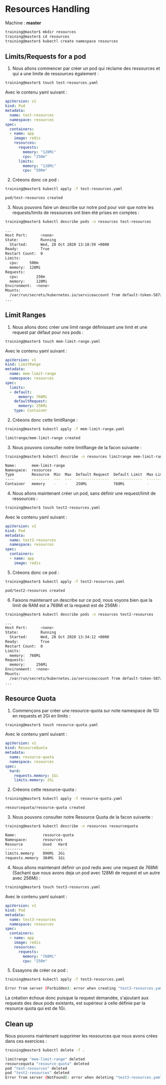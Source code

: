 # Resources Handling

Machine : **master**

```bash
training@master$ mkdir resources
training@master$ cd resources
training@master$ kubectl create namespace resources
```

## Limits/Requests for a pod

1. Nous allons commencer par créer un pod qui réclame des ressources et qui a une limite de ressources également :

```bash
training@master$ touch test-resources.yaml
```

Avec le contenu yaml suivant :

```yaml
apiVersion: v1
kind: Pod
metadata:
  name: test-resources
  namespace: resources
spec:
  containers:
  - name: app
    image: redis
    resources:
      requests:
        memory: "128Mi"
        cpu: "250m"
      limits:
        memory: "128Mi"
        cpu: "500m"
```

2. Créeons donc ce pod :

```bash
training@master$ kubectl apply -f test-resources.yaml

pod/test-resources created
```

3. Nous pouvons faire un describe sur notre pod pour voir que notre les requests/limits de ressources ont bien été prises en comptes :

```bash
training@master$ kubectl describe pods -n resources test-resources

...
Host Port:      <none>
State:          Running
  Started:      Wed, 28 Oct 2020 13:18:59 +0000
Ready:          True
Restart Count:  0
Limits:
  cpu:     500m
  memory:  128Mi
Requests:
  cpu:        250m
  memory:     128Mi
Environment:  <none>
Mounts:
  /var/run/secrets/kubernetes.io/serviceaccount from default-token-587zl (ro)
...
```

## Limit Ranges

1. Nous allons donc créer une limit range définissant une limit et une request par défaut pour nos pods :

```bash
training@master$ touch mem-limit-range.yaml
```

Avec le contenu yaml suivant :

```yaml
apiVersion: v1
kind: LimitRange
metadata:
  name: mem-limit-range
  namespace: resources
spec:
  limits:
  - default:
      memory: 768Mi
    defaultRequest:
      memory: 256Mi
    type: Container
```

2. Créeons donc cette limitRange :

```bash
training@master$ kubectl apply -f mem-limit-range.yaml

limitrange/mem-limit-range created
```

3. Nous pouvons consulter notre limitRange de la facon suivante :

```bash
training@master$ kubectl describe -n resources limitrange mem-limit-range

Name:       mem-limit-range
Namespace:  resources
Type        Resource  Min  Max  Default Request  Default Limit  Max Limit/Request Ratio
----        --------  ---  ---  ---------------  -------------  -----------------------
Container   memory    -    -    256Mi            768Mi          -
```

4. Nous allons maintenant créer un pod, sans définir une request/limit de ressources :

```bash
training@master$ touch test2-resources.yaml
```

Avec le contenu yaml suivant :

```yaml
apiVersion: v1
kind: Pod
metadata:
  name: test2-resources
  namespace: resources
spec:
  containers:
  - name: app
    image: redis
```

5. Créeons donc ce pod :

```bash
training@master$ kubectl apply -f test2-resources.yaml

pod/test2-resources created
```

6. Faisons maintenant un describe sur ce pod, nous voyons bien que la limit de RAM est a 768Mi et la request est de 256Mi :

```bash
training@master$ kubectl describe pods -n resources test2-resources

...
Host Port:      <none>
State:          Running
  Started:      Wed, 28 Oct 2020 13:34:12 +0000
Ready:          True
Restart Count:  0
Limits:
  memory:  768Mi
Requests:
  memory:     256Mi
Environment:  <none>
Mounts:
  /var/run/secrets/kubernetes.io/serviceaccount from default-token-587zl (ro)
...
```
## Resource Quota

1. Commençons par créer une resource-quota sur note namespace de 1Gi en requests et 2Gi en limits :

```bash
training@master$ touch resource-quota.yaml
```

Avec le contenu yaml suivant :

```yaml
apiVersion: v1
kind: ResourceQuota
metadata:
  name: resource-quota
  namespace: resources
spec:
  hard:
    requests.memory: 1Gi
    limits.memory: 2Gi
```

2. Créeons cette resource-quota :

```bash
training@master$ kubectl apply -f resource-quota.yaml

resourcequota/resource-quota created
```

3. Nous pouvons consulter notre Resource Quota de la facon suivante :

```bash
training@master$ kubectl describe -n resources resourcequota

Name:            resource-quota
Namespace:       resources
Resource         Used   Hard
--------         ----   ----
limits.memory    896Mi  2Gi
requests.memory  384Mi  1Gi
```

4. Nous allons maintenant définir un pod redis avec une request de 768Mi (Sachant que nous avons deja un pod avec 128Mi de request et un autre avec 256Mi) :

```bash
training@master$ touch test3-resources.yaml
```

Avec le contenu yaml suivant :

```yaml
apiVersion: v1
kind: Pod
metadata:
  name: test3-resources
  namespace: resources
spec:
  containers:
  - name: app
    image: redis
    resources:
      requests:
        memory: "768Mi"
        cpu: "250m"
```

5. Essayons de créer ce pod :

```bash
training@master$ kubectl apply -f test3-resources.yaml

Error from server (Forbidden): error when creating "test3-resources.yaml": pods "test3-resources" is forbidden: exceeded quota: resource-quota, requested: requests.memory=768Mi, used: requests.memory=384Mi, limited: requests.memory=1Gi
```

La création échoue donc puisque la request demandée, s'ajoutant aux requests des deux pods existants, est supérieur à celle définie par la resource quota qui est de 1Gi.

## Clean up

Nous pouvons maintenant supprimer les ressources que nous avons crées dans ces exercices :

```bash
training@master$ kubectl delete -f .

limitrange "mem-limit-range" deleted
resourcequota "resource-quota" deleted
pod "test-resources" deleted
pod "test2-resources" deleted
Error from server (NotFound): error when deleting "test3-resources.yaml": pods "test3-resources" not found
```
